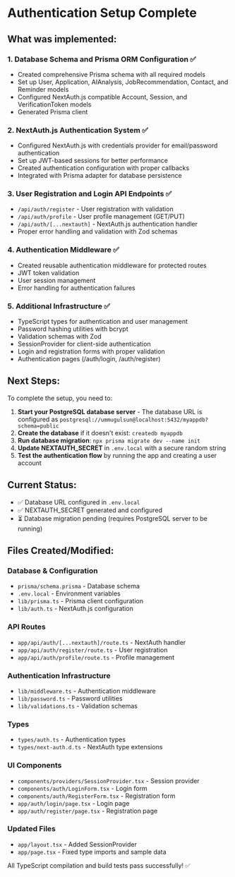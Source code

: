# Authentication Setup Complete

## What was implemented:

### 1. Database Schema and Prisma ORM Configuration ✅
- Created comprehensive Prisma schema with all required models
- Set up User, Application, AIAnalysis, JobRecommendation, Contact, and Reminder models
- Configured NextAuth.js compatible Account, Session, and VerificationToken models
- Generated Prisma client

### 2. NextAuth.js Authentication System ✅
- Configured NextAuth.js with credentials provider for email/password authentication
- Set up JWT-based sessions for better performance
- Created authentication configuration with proper callbacks
- Integrated with Prisma adapter for database persistence

### 3. User Registration and Login API Endpoints ✅
- `/api/auth/register` - User registration with validation
- `/api/auth/profile` - User profile management (GET/PUT)
- `/api/auth/[...nextauth]` - NextAuth.js authentication handler
- Proper error handling and validation with Zod schemas

### 4. Authentication Middleware ✅
- Created reusable authentication middleware for protected routes
- JWT token validation
- User session management
- Error handling for authentication failures

### 5. Additional Infrastructure ✅
- TypeScript types for authentication and user management
- Password hashing utilities with bcrypt
- Validation schemas with Zod
- SessionProvider for client-side authentication
- Login and registration forms with proper validation
- Authentication pages (/auth/login, /auth/register)

## Next Steps:

To complete the setup, you need to:

1. **Start your PostgreSQL database server** - The database URL is configured as `postgresql://ummugulsun@localhost:5432/myappdb?schema=public`
2. **Create the database** if it doesn't exist: `createdb myappdb`
3. **Run database migration**: `npx prisma migrate dev --name init`
4. **Update NEXTAUTH_SECRET** in `.env.local` with a secure random string
5. **Test the authentication flow** by running the app and creating a user account

## Current Status:
- ✅ Database URL configured in `.env.local`
- ✅ NEXTAUTH_SECRET generated and configured
- ⏳ Database migration pending (requires PostgreSQL server to be running)

## Files Created/Modified:

### Database & Configuration
- `prisma/schema.prisma` - Database schema
- `.env.local` - Environment variables
- `lib/prisma.ts` - Prisma client configuration
- `lib/auth.ts` - NextAuth.js configuration

### API Routes
- `app/api/auth/[...nextauth]/route.ts` - NextAuth handler
- `app/api/auth/register/route.ts` - User registration
- `app/api/auth/profile/route.ts` - Profile management

### Authentication Infrastructure
- `lib/middleware.ts` - Authentication middleware
- `lib/password.ts` - Password utilities
- `lib/validations.ts` - Validation schemas

### Types
- `types/auth.ts` - Authentication types
- `types/next-auth.d.ts` - NextAuth type extensions

### UI Components
- `components/providers/SessionProvider.tsx` - Session provider
- `components/auth/LoginForm.tsx` - Login form
- `components/auth/RegisterForm.tsx` - Registration form
- `app/auth/login/page.tsx` - Login page
- `app/auth/register/page.tsx` - Registration page

### Updated Files
- `app/layout.tsx` - Added SessionProvider
- `app/page.tsx` - Fixed type imports and sample data

All TypeScript compilation and build tests pass successfully! ✅